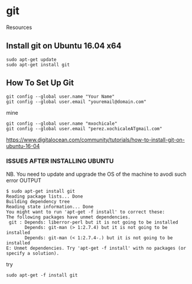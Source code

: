 # git
Resources

## Install git on Ubuntu 16.04 x64

```
sudo apt-get update
sudo apt-get install git
```


## How To Set Up Git
```
git config --global user.name "Your Name"
git config --global user.email "youremail@domain.com"
```
mine 
```
git config --global user.name "mxochicale"
git config --global user.email "perez.xochicaleATgmail.com"
```

https://www.digitalocean.com/community/tutorials/how-to-install-git-on-ubuntu-16-04



### ISSUES AFTER INSTALLING UBUNTU 
NB. You need to update and upgrade the OS of the machine to avodi such error
OUTPUT
```
$ sudo apt-get install git
Reading package lists... Done
Building dependency tree       
Reading state information... Done
You might want to run 'apt-get -f install' to correct these:
The following packages have unmet dependencies.
 git : Depends: liberror-perl but it is not going to be installed
       Depends: git-man (> 1:2.7.4) but it is not going to be installed
       Depends: git-man (< 1:2.7.4-.) but it is not going to be installed
E: Unmet dependencies. Try 'apt-get -f install' with no packages (or specify a solution).
```
try
```
sudo apt-get -f install git
```




